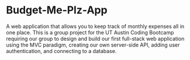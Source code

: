 # Budget-Me-Plz-App
A web application that allows you to keep track of monthly expenses all in one place.  This is a group project for the UT Austin Coding Bootcamp requiring our group to design and build our first full-stack web application using the MVC paradigm, creating our own server-side API, adding user authentication, and connecting to a database.
